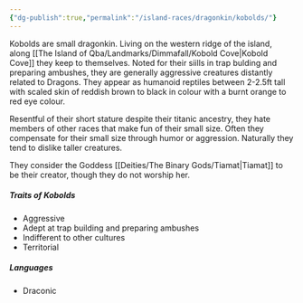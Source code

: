 ```yaml
---
{"dg-publish":true,"permalink":"/island-races/dragonkin/kobolds/"}
---
```


Kobolds are small dragonkin. Living on the western ridge of the island, along [[The Island of Qba/Landmarks/Dimmafall/Kobold Cove\|Kobold Cove]] they keep to themselves. Noted for their siills in trap bulding and preparing ambushes, they are generally aggressive creatures distantly related to Dragons. They appear as humanoid reptiles between 2-2.5ft tall with scaled skin of reddish brown to black in colour with a burnt orange to red eye colour. 

Resentful of their short stature despite their titanic ancestry, they hate members of other races that make fun of their small size. Often they compensate for their small size through humor or aggression. Naturally they tend to dislike taller creatures.

They consider the Goddess [[Deities/The Binary Gods/Tiamat\|Tiamat]] to be their creator, though they do not worship her.


##### Traits of Kobolds
- Aggressive
- Adept at trap building and preparing ambushes
- Indifferent to other cultures
- Territorial

##### Languages
- Draconic